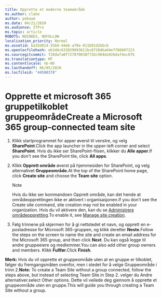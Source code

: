 ```yaml
---
title: Opprette et moderne teamområde
ms.author: clake
author: pebaum
ms.date: 04/21/2020
ms.audience: ITPro
ms.topic: article
ROBOTS: NOINDEX, NOFOLLOW
localization_priority: Normal
ms.assetid: ba35d814-55b8-44e6-a70e-011b91d2bbcb
ms.openlocfilehash: eb3d4c632029993611bc0720dba64e7f86807223
ms.sourcegitcommit: f28dafa0f727870038f72bc904da926daf4ec07b
ms.translationtype: MT
ms.contentlocale: nb-NO
ms.lasthandoff: 06/05/2020
ms.locfileid: "44580378"
---
```

# <a name="create-a-microsoft-365-group-connected-team-site"></a><span data-ttu-id="9d34f-102">Opprette et microsoft 365 gruppetilkoblet gruppeområde</span><span class="sxs-lookup"><span data-stu-id="9d34f-102">Create a Microsoft 365 group-connected team site</span></span>

1. <span data-ttu-id="9d34f-103">Klikk startprogrammet for apper øverst til venstre, og velg **SharePoint**.</span><span class="sxs-lookup"><span data-stu-id="9d34f-103">Click the app launcher in the upper-left corner and select **SharePoint**.</span></span> <span data-ttu-id="9d34f-104">Hvis du ikke ser SharePoint-flisen, klikker du **Alle apper**.</span><span class="sxs-lookup"><span data-stu-id="9d34f-104">If you don't see the SharePoint tile, click **All apps**.</span></span>
    
2. <span data-ttu-id="9d34f-105">Klikk **Opprett område** øverst på hjemmesiden for SharePoint, og velg alternativet **Gruppeområde.**</span><span class="sxs-lookup"><span data-stu-id="9d34f-105">At the top of the SharePoint home page, click **Create site** and choose the **Team site** option.</span></span> 
    
    > [!NOTE]
    > <span data-ttu-id="9d34f-106">Hvis du ikke ser kommandoen Opprett område, kan det hende at områdeopprettingen ikke er aktivert i organisasjonen.</span><span class="sxs-lookup"><span data-stu-id="9d34f-106">If you don't see the Create site command, site creation may not be enabled in your organization.</span></span> <span data-ttu-id="9d34f-107">Hvis du vil aktivere den, kan du se [Administrere områdeoppretting](https://go.microsoft.com/fwlink/?linkid=2009644).</span><span class="sxs-lookup"><span data-stu-id="9d34f-107">To enable it, see [Manage site creation](https://go.microsoft.com/fwlink/?linkid=2009644).</span></span> 
  
3. <span data-ttu-id="9d34f-108">Følg trinnene på skjermen for å gi nettstedet et navn, og opprett en e-postadresse for Microsoft 365-gruppen, og klikk deretter **Neste**.</span><span class="sxs-lookup"><span data-stu-id="9d34f-108">Follow the steps on the screen to name the site and create an email address for the Microsoft 365 group, and then click **Next**.</span></span> <span data-ttu-id="9d34f-109">Du kan også legge til andre gruppeeiere og medlemmer.</span><span class="sxs-lookup"><span data-stu-id="9d34f-109">You can also add other group owners and members.</span></span> <span data-ttu-id="9d34f-110">Klikk **Fullfør**.</span><span class="sxs-lookup"><span data-stu-id="9d34f-110">Click **Finish**.</span></span>
  
 <span data-ttu-id="9d34f-111">**Merk:** Hvis du vil opprette et gruppeområde uten at en gruppe er tilkoblet, følger du fremgangsmåten ovenfor, men i stedet for å velge Gruppeområde i trinn 2.</span><span class="sxs-lookup"><span data-stu-id="9d34f-111">**Note:** To create a Team Site without a group connected, follow the steps above, but instead of selecting Team Site in Step 2.</span></span> <span data-ttu-id="9d34f-112">velger du Andre alternativer.</span><span class="sxs-lookup"><span data-stu-id="9d34f-112">select Other options.</span></span> <span data-ttu-id="9d34f-113">Dette vil veilede deg gjennom å opprette et gruppeområde uten en gruppe.</span><span class="sxs-lookup"><span data-stu-id="9d34f-113">This will guide you through creating a Team Site without a group.</span></span> 
    

